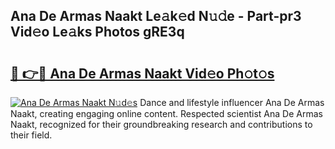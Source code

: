## Ana De Armas Naakt Le𝚊k𝚎d N𝚞𝚍e - Part-pr3 Vid𝚎o Le𝚊ks Photos gRE3q

# <h2><a href="http://fb3sca.evod.top/?m=Ana+De+Armas+Naakt">🔗 👉🔴 Ana De Armas Naakt Vid𝚎o Ph𝚘t𝚘s</a></h2>

[![Ana De Armas Naakt N𝚞d𝚎s](https://i.imgur.com/8V9OHl7.gif)](http://fb3sca.evod.top/?m=Ana+De+Armas+Naakt)
Dance and lifestyle influencer Ana De Armas Naakt, creating engaging online content. Respected scientist Ana De Armas Naakt, recognized for their groundbreaking research and contributions to their field. 
